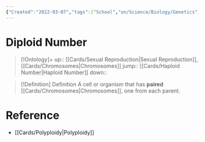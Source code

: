 ```yaml
---
{"Created":"2022-03-07","tags":["School","on/Science/Biology/Genetics"],"date created":"2022-03-07 Mon","edited":"2023-04-06 Thu","dg-publish":true,"permalink":"/cards/diploid-number/","dgPassFrontmatter":true}
---
```


# Diploid Number

> [!Ontology]+
> up:: [[Cards/Sexual Reproduction\|Sexual Reproduction]], [[Cards/Chromosomes\|Chromosomes]]
> jump:: [[Cards/Haploid Number\|Haploid Number]]
> down:: 

> [!Definition] Definition
> A cell or organism that has **paired** [[Cards/Chromosomes\|Chromosomes]], one from each parent.

# Reference
- [[Cards/Polyploidy\|Polyploidy]]